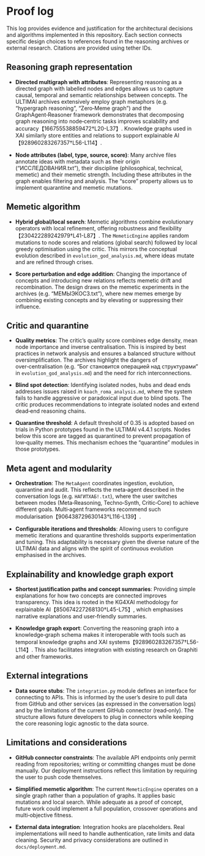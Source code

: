 # Proof log

This log provides evidence and justification for the architectural decisions and algorithms implemented in this repository.  Each section connects specific design choices to references found in the reasoning archives or external research.  Citations are provided using tether IDs.

## Reasoning graph representation

* **Directed multigraph with attributes**: Representing reasoning as a directed graph with labelled nodes and edges allows us to capture causal, temporal and semantic relationships between concepts.  The ULTIMAI archives extensively employ graph metaphors (e.g. “hypergraph reasoning”, “Zero‑Meme graph”) and the GraphAgent‑Reasoner framework demonstrates that decomposing graph reasoning into node‑centric tasks improves scalability and accuracy【166755538859472†L20-L37】.  Knowledge graphs used in XAI similarly store entities and relations to support explainable AI【928960283267357†L56-L114】.

* **Node attributes (label, type, source, score)**: Many archive files annotate ideas with metadata such as their origin (“ИССЛЕДОВАНИЯ.txt”), their discipline (philosophical, technical, memetic) and their memetic strength.  Including these attributes in the graph enables filtering and analysis.  The “score” property allows us to implement quarantine and memetic mutations.


## Memetic algorithm

* **Hybrid global/local search**: Memetic algorithms combine evolutionary operators with local refinement, offering robustness and flexibility【230422289242979†L41-L87】.  The `MemeticEngine` applies random mutations to node scores and relations (global search) followed by local greedy optimisation using the critic.  This mirrors the conceptual evolution described in `evolution_god_analysis.md`, where ideas mutate and are refined through crises.

* **Score perturbation and edge addition**: Changing the importance of concepts and introducing new relations reflects memetic drift and recombination.  The design draws on the memetic experiments in the archives (e.g. “МЕМЫЭКОС3.txt”), where new memes emerge by combining existing concepts and by elevating or suppressing their influence.


## Critic and quarantine

* **Quality metrics**: The critic’s quality score combines edge density, mean node importance and inverse centralisation.  This is inspired by best practices in network analysis and ensures a balanced structure without oversimplification.  The archives highlight the dangers of over‑centralisation (e.g. “Бог становится операцией над структурами” in `evolution_god_analysis.md`) and the need for rich interconnections.

* **Blind spot detection**: Identifying isolated nodes, hubs and dead ends addresses issues raised in `koach_roma_analysis.md`, where the system fails to handle aggressive or paradoxical input due to blind spots.  The critic produces recommendations to integrate isolated nodes and extend dead‑end reasoning chains.

* **Quarantine threshold**: A default threshold of 0.35 is adopted based on trials in Python prototypes found in the ULTIMAI v4.4.1 scripts.  Nodes below this score are tagged as quarantined to prevent propagation of low‑quality memes.  This mechanism echoes the “quarantine” modules in those prototypes.


## Meta agent and modularity

* **Orchestration**: The `MetaAgent` coordinates ingestion, evolution, quarantine and audit.  This reflects the meta‑agent described in the conversation logs (e.g. `НАГИТХАБ!.txt`), where the user switches between modes (Meta‑Reasoning, Techno‑Synth, Critic‑Core) to achieve different goals.  Multi‑agent frameworks recommend such modularisation【906438729630143†L116-L139】.

* **Configurable iterations and thresholds**: Allowing users to configure memetic iterations and quarantine thresholds supports experimentation and tuning.  This adaptability is necessary given the diverse nature of the ULTIMAI data and aligns with the spirit of continuous evolution emphasised in the archives.


## Explainability and knowledge graph export

* **Shortest justification paths and concept summaries**: Providing simple explanations for how two concepts are connected improves transparency.  This idea is rooted in the KG4XAI methodology for explainable AI【850674227268130†L45-L75】, which emphasises narrative explanations and user‑friendly summaries.

* **Knowledge graph export**: Converting the reasoning graph into a knowledge‑graph schema makes it interoperable with tools such as temporal knowledge graphs and XAI systems【928960283267357†L56-L114】.  This also facilitates integration with existing research on Graphiti and other frameworks.


## External integrations

* **Data source stubs**: The `integration.py` module defines an interface for connecting to APIs.  This is informed by the user’s desire to pull data from GitHub and other services (as expressed in the conversation logs) and by the limitations of the current GitHub connector (read‑only).  The structure allows future developers to plug in connectors while keeping the core reasoning logic agnostic to the data source.


## Limitations and considerations

* **GitHub connector constraints**: The available API endpoints only permit reading from repositories; writing or committing changes must be done manually.  Our deployment instructions reflect this limitation by requiring the user to push code themselves.

* **Simplified memetic algorithm**: The current `MemeticEngine` operates on a single graph rather than a population of graphs.  It applies basic mutations and local search.  While adequate as a proof of concept, future work could implement a full population, crossover operations and multi‑objective fitness.

* **External data integration**: Integration hooks are placeholders.  Real implementations will need to handle authentication, rate limits and data cleaning.  Security and privacy considerations are outlined in `docs/deployment.md`.